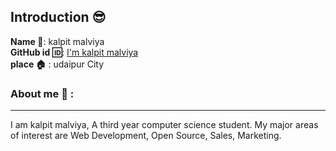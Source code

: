 ## Introduction :sunglasses:
**Name :name_badge:**:    kalpit malviya
<br>
**GitHub id :id:**: [I'm kalpit malviya](https://github.com/300201754)
<br>
**place :house:** : udaipur City
### About me :boy: :
---
I am kalpit malviya, A third year computer science student.
My major areas of interest are Web Development, Open Source, Sales, Marketing.
